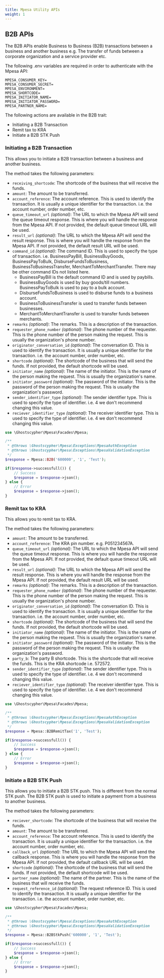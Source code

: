 ```yaml
---
title: Mpesa Utility APIs
weight: 1
---
```


## B2B APIs

The B2B APIs enable Business to Business (B2B) transactions between a business and another business e.g. The transfer of funds between a corporate organization and a service provider etc.

The following .env variables are required in order to authenticate with the Mpesa API:

```dotenv
MPESA_CONSUMER_KEY=
MPESA_CONSUMER_SECRET=
MPESA_ENVIRONMENT=
MPESA_SHORTCODE=
MPESA_INITIATOR_NAME=
MPESA_INITIATOR_PASSWORD=
MPESA_PARTNER_NAME=
```

The following actions are available in the B2B trait:

- Initiating a B2B Transaction
- Remit tax to KRA
- Initiate a B2B STK Push

### Initiating a B2B Transaction

This allows you to initiate a B2B transaction between a business and another business.

The method takes the following parameters:

- `receiving_shortcode`: The shortcode of the business that will receive the funds.
- `amount`: The amount to be transferred.
- `account_reference`: The account reference. This is used to identify the transaction. It is usually a unique identifier for the transaction. i.e. the account number, order number, etc.
- `queue_timeout_url` *(optional)*: The URL to which the Mpesa API will send the queue timeout response. This is where you will handle the response from the Mpesa API. If not provided, the default queue timeout URL will be used.
- `result_url` *(optional)*: The URL to which the Mpesa API will send the result response. This is where you will handle the response from the Mpesa API. If not provided, the default result URL will be used.
- `command_id` *(optional)*: The command ID. This is used to specify the type of transaction. i.e. BusinessPayBill, BusinessBuyGoods, BusinessPayToBulk, DisburseFundsToBusiness, BusinessToBusinessTransfer, MerchantToMerchantTransfer. There may be other command IDs not listed here.
  - BusinessPayBill is the default command ID and is used by paybills.
  - BusinessBuyGoods is used by buy goods/till numbers. BusinessPayToBulk is used to pay to a bulk account.
  - DisburseFundsToBusiness is used to disburse funds to a business account.
  - BusinessToBusinessTransfer is used to transfer funds between businesses.
  - MerchantToMerchantTransfer is used to transfer funds between merchants.
- `remarks` *(optional)*: The remarks. This is a description of the transaction.
- `requester_phone_number` *(optional)*: The phone number of the requester. This is the phone number of the person making the request. This is usually the organization's phone number.
- `originator_conversation_id` *(optional)*: The conversation ID. This is used to identify the transaction. It is usually a unique identifier for the transaction. i.e. the account number, order number, etc.
- `shortcode` *(optional)*: The shortcode of the business that will send the funds. If not provided, the default shortcode will be used.
- `initiator_name` *(optional)*: The name of the initiator. This is the name of the person making the request. This is usually the organization's name.
- `initiator_password` *(optional)*: The password of the initiator. This is the password of the person making the request. This is usually the organization's password.
- `sender_identifier_type` *(optional)*: The sender identifier type. This is used to specify the type of identifier. i.e. 4 we don't recommend changing this value.
- `reciever_identifier_type` *(optional)*: The receiver identifier type. This is used to specify the type of identifier. i.e. 4 we don't recommend changing this value.

```php
use \Ghostscypher\Mpesa\Facades\Mpesa;

/**
 * @throws \Ghostscypher\Mpesa\Exceptions\MpesaAuthException
 * @throws \Ghostscypher\Mpesa\Exceptions\MpesaValidationException
 */
$response = Mpesa::B2B('600000', '1', 'Test');

if($response->successfull()) {
    // Success
    $response = $response->json();
} else {
    // Error
    $response = $response->json();
}
```

### Remit tax to KRA

This allows you to remit tax to KRA.

The method takes the following parameters:

- `amount`: The amount to be transferred.
- `account_reference`: The KRA pin number. e.g. P051234567A.
- `queue_timeout_url` *(optional)*: The URL to which the Mpesa API will send the queue timeout response. This is where you will handle the response from the Mpesa API. If not provided, the default queue timeout URL will be used.
- `result_url` *(optional)*: The URL to which the Mpesa API will send the result response. This is where you will handle the response from the Mpesa API. If not provided, the default result URL will be used.
- `remarks` *(optional)*: The remarks. This is a description of the transaction.
- `requester_phone_number` *(optional)*: The phone number of the requester. This is the phone number of the person making the request. This is usually the organization's phone number.
- `originator_conversation_id` *(optional)*: The conversation ID. This is used to identify the transaction. It is usually a unique identifier for the transaction. i.e. the account number, order number, etc.
- `shortcode` *(optional)*: The shortcode of the business that will send the funds. If not provided, the default shortcode will be used.
- `initiator_name` *(optional)*: The name of the initiator. This is the name of the person making the request. This is usually the organization's name.
- `initiator_password` *(optional)*: The password of the initiator. This is the password of the person making the request. This is usually the organization's password.
- `party_b`: The party B shortcode. This is the shortcode that will receive the funds. This is the KRA shortcode i.e. 572572.
- `sender_identifier_type` *(optional)*: The sender identifier type. This is used to specify the type of identifier. i.e. 4 we don't recommend changing this value.
- `reciever_identifier_type` *(optional)*: The receiver identifier type. This is used to specify the type of identifier. i.e. 4 we don't recommend changing this value.

```php
use \Ghostscypher\Mpesa\Facades\Mpesa;

/**
 * @throws \Ghostscypher\Mpesa\Exceptions\MpesaAuthException
 * @throws \Ghostscypher\Mpesa\Exceptions\MpesaValidationException
 */
$response = Mpesa::B2BRemitTax('1', 'Test');

if($response->successfull()) {
    // Success
    $response = $response->json();
} else {
    // Error
    $response = $response->json();
}
```

### Initiate a B2B STK Push

This allows you to initiate a B2B STK push. This is different from the normal STK push. The B2B STK push is used to initiate a payment from a business to another business.

The method takes the following parameters:

- `reciever_shortcode`: The shortcode of the business that will receive the funds.
- `amount`: The amount to be transferred.
- `account_reference`: The account reference. This is used to identify the transaction. It is usually a unique identifier for the transaction. i.e. the account number, order number, etc.
- `callback_url` *(optional)*: The URL to which the Mpesa API will send the callback response. This is where you will handle the response from the Mpesa API. If not provided, the default callback URL will be used.
- `shortcode` *(optional)*: The shortcode of the business that will send the funds. If not provided, the default shortcode will be used.
- `partner_name` *(optional)*: The name of the partner. This is the name of the business that will receive the funds.
- `request_reference_id` *(optional)*: The request reference ID. This is used to identify the transaction. It is usually a unique identifier for the transaction. i.e. the account number, order number, etc.

```php
use \Ghostscypher\Mpesa\Facades\Mpesa;

/**
 * @throws \Ghostscypher\Mpesa\Exceptions\MpesaAuthException
 * @throws \Ghostscypher\Mpesa\Exceptions\MpesaValidationException
 */
$response = Mpesa::B2BStkPush('600000', '1', 'Test');

if($response->successfull()) {
    // Success
    $response = $response->json();
} else {
    // Error
    $response = $response->json();
}
```

